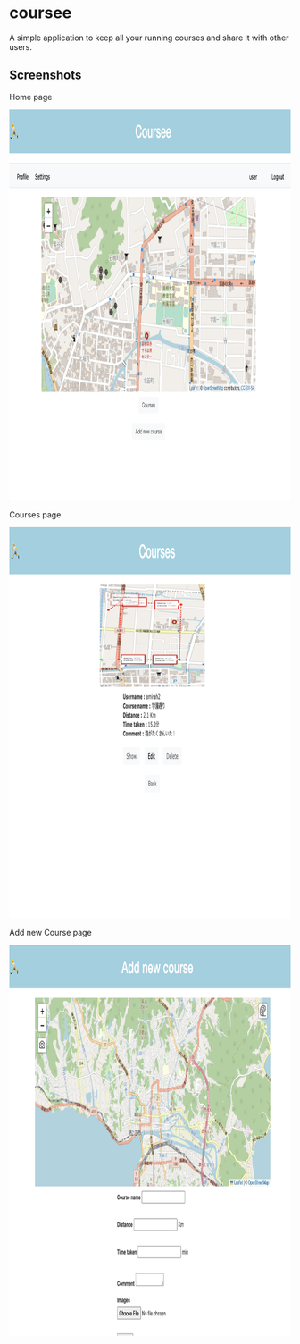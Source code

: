 # coursee
A simple application to keep all your running courses and share it with other users.

## Screenshots
Home page

<img src="/screenshots/home.png" width="650" height="700">


Courses page

<img src="/screenshots/courses_list.png" width="650" height="700">


Add new Course page

<img src="/screenshots/add_courses.png" width="650" height="700">

